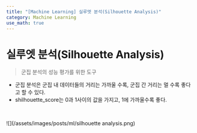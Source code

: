 ```yaml
---
title: "[Machine Learning] 실루엣 분석(Silhouette Analysis)"
category: Machine Learning
use_math: true
---
```


# 실루엣 분석(Silhouette Analysis)
> 군집 분석의 성능 평가를 위한 도구

- 군집 분석은 군집 내 데이터들의 거리는 가까울 수록, 군집 간 거리는 멀 수록 좋다고 할 수 있다.
- shilhouette_score는 0과 1사이의 값을 가지고, 1에 가까울수록 좋다.

<br>
  
![](/assets/images/posts/ml/silhouette analysis.png)
